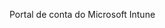<Token xmlns:xlink="http://www.w3.org/1999/xlink">Portal de conta do Microsoft Intune</Token>

<!--HONumber=Jun16_HO4-->


